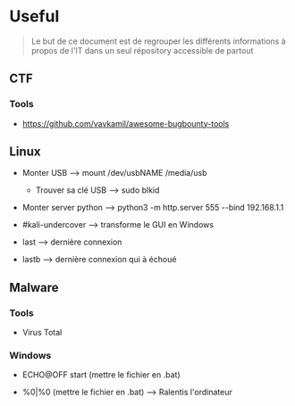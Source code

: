 # Useful

> Le but de ce document est de regrouper les différents informations à propos de l'IT dans un seul répository accessible de partout

## CTF

### Tools

- https://github.com/vavkamil/awesome-bugbounty-tools

## Linux

- Monter USB --> mount /dev/usbNAME /media/usb
  - Trouver sa clé USB --> sudo blkid
  
- Monter server python --> python3 -m http.server 555 --bind 192.168.1.1

- #kali-undercover --> transforme le GUI en Windows

- last --> dernière connexion
- lastb --> dernière connexion qui à échoué


## Malware

### Tools

- Virus Total

### Windows 

- ECHO@OFF start (mettre le fichier en .bat)

- %0|%0 (mettre le fichier en .bat) --> Ralentis l'ordinateur
